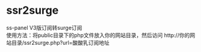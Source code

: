 # ssr2surge
ss-panel V3版订阅转surge订阅   
使用方法：将public目录下的php文件放入你的网站目录，然后访问 http://你的网站目录/ssr2surge.php?url=酸酸乳订阅地址

